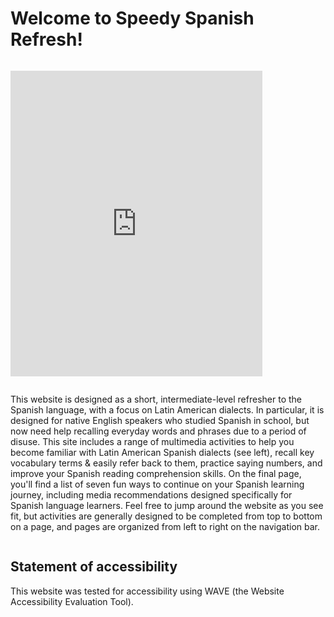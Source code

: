 <h1>Welcome to Speedy Spanish Refresh!</h1>
<div class="row">
  <div class="column">
    <p>
      <iframe src="https://h5p.org/h5p/embed/689462" width="403" height="489" frameborder="0" allowfullscreen="allowfullscreen"></iframe><script src="https://h5p.org/sites/all/modules/h5p/library/js/h5p-resizer.js" charset="UTF-8"></script>
</p>
  </div>
  <div class="column">
    <p>This website is designed as a short, intermediate-level refresher to the Spanish language, with a focus on Latin American dialects. In particular, it is designed for native English speakers who studied Spanish in school, but now need help recalling everyday words and phrases due to a period of disuse. This site includes a range of multimedia activities to help you become familiar with Latin American Spanish dialects (see left), recall key vocabulary terms & easily refer back to them, practice saying numbers, and improve your Spanish reading comprehension skills. On the final page, you'll find a list of seven fun ways to continue on your Spanish learning journey, including media recommendations designed specifically for Spanish language learners. Feel free to jump around the website as you see fit, but activities are generally designed to be completed from top to bottom on a page, and pages are organized from left to right on the navigation bar. </p>
  </div>
  </div>

<h2>Statement of accessibility</h2>
<p> 
This website was tested for accessibility using WAVE (the Website Accessibility Evaluation Tool).
<p>
